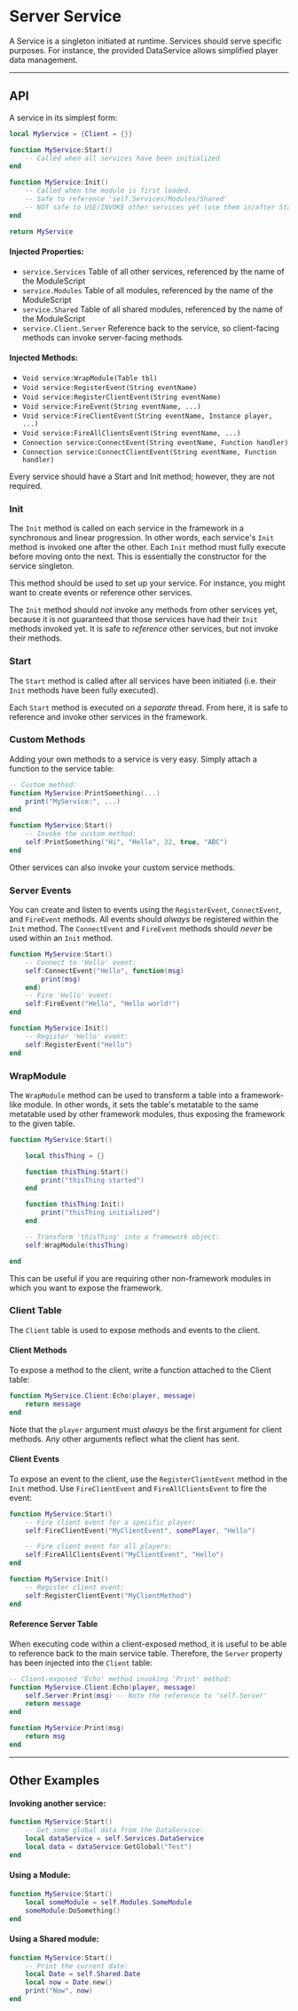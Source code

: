 # Server Service

A Service is a singleton initiated at runtime. Services should serve specific purposes. For instance, the provided DataService allows simplified player data management.

-----------------------------------------------

## API
A service in its simplest form:

```lua
local MyService = {Client = {}}

function MyService:Start()
	-- Called when all services have been initialized
end

function MyService:Init()
	-- Called when the module is first loaded.
	-- Safe to reference 'self.Services/Modules/Shared'
	-- NOT safe to USE/INVOKE other services yet (use them in/after Start method)
end

return MyService
```

#### Injected Properties:
- `service.Services` Table of all other services, referenced by the name of the ModuleScript
- `service.Modules` Table of all modules, referenced by the name of the ModuleScript
- `service.Shared` Table of all shared modules, referenced by the name of the ModuleScript
- `service.Client.Server` Reference back to the service, so client-facing methods can invoke server-facing methods

#### Injected Methods:
- `Void service:WrapModule(Table tbl)`
- `Void service:RegisterEvent(String eventName)`
- `Void service:RegisterClientEvent(String eventName)`
- `Void service:FireEvent(String eventName, ...)`
- `Void service:FireClientEvent(String eventName, Instance player, ...)`
- `Void service:FireAllClientsEvent(String eventName, ...)`
- `Connection service:ConnectEvent(String eventName, Function handler)`
- `Connection service:ConnectClientEvent(String eventName, Function handler)`

Every service should have a Start and Init method; however, they are not required.

### Init
The `Init` method is called on each service in the framework in a synchronous and linear progression. In other words, each service's `Init` method is invoked one after the other. Each `Init` method must fully execute before moving onto the next. This is essentially the constructor for the service singleton.

This method should be used to set up your service. For instance, you might want to create events or reference other services.

The `Init` method should _not_ invoke any methods from other services yet, because it is not guaranteed that those services have had their `Init` methods invoked yet. It is safe to _reference_ other services, but not invoke their methods.

### Start
The `Start` method is called after all services have been initiated (i.e. their `Init` methods have been fully executed).

Each `Start` method is executed on a _separate_ thread. From here, it is safe to reference and invoke other services in the framework.

### Custom Methods
Adding your own methods to a service is very easy. Simply attach a function to the service table:
```lua
-- Custom method:
function MyService:PrintSomething(...)
	print("MyService:", ...)
end

function MyService:Start()
	-- Invoke the custom method:
	self:PrintSomething("Hi", "Hello", 32, true, "ABC")
end
```

Other services can also invoke your custom service methods.

### Server Events
You can create and listen to events using the `RegisterEvent`, `ConnectEvent`, and `FireEvent` methods. All events should _always_ be registered within the `Init` method. The `ConnectEvent` and `FireEvent` methods should _never_ be used within an `Init` method.
```lua
function MyService:Start()
	-- Connect to 'Hello' event:
	self:ConnectEvent("Hello", function(msg)
		print(msg)
	end)
	-- Fire 'Hello' event:
	self:FireEvent("Hello", "Hello world!")
end

function MyService:Init()
	-- Register 'Hello' event:
	self:RegisterEvent("Hello")
end
```

### WrapModule
The `WrapModule` method can be used to transform a table into a framework-like module. In other words, it sets the table's metatable to the same metatable used by other framework modules, thus exposing the framework to the given table.
```lua
function MyService:Start()

	local thisThing = {}

	function thisThing:Start()
		print("thisThing started")
	end

	function thisThing:Init()
		print("thisThing initialized")
	end

	-- Transform 'thisThing' into a framework object:
	self:WrapModule(thisThing)

end
```

This can be useful if you are requiring other non-framework modules in which you want to expose the framework.

### Client Table
The `Client` table is used to expose methods and events to the client.

#### Client Methods
To expose a method to the client, write a function attached to the Client table:
```lua
function MyService.Client:Echo(player, message)
	return message
end
```
Note that the `player` argument must _always_ be the first argument for client methods. Any other arguments reflect what the client has sent.

#### Client Events
To expose an event to the client, use the `RegisterClientEvent` method in the `Init` method. Use `FireClientEvent` and `FireAllClientsEvent` to fire the event:
```lua
function MyService:Start()
	-- Fire client event for a specific player:
	self:FireClientEvent("MyClientEvent", somePlayer, "Hello")

	-- Fire client event for all players:
	self:FireAllClientsEvent("MyClientEvent", "Hello")
end

function MyService:Init()
	-- Register client event:
	self:RegisterClientEvent("MyClientMethod")
end
```

#### Reference Server Table
When executing code within a client-exposed method, it is useful to be able to reference back to the main service table. Therefore, the `Server` property has been injected into the `Client` table:
```lua
-- Client-exposed 'Echo' method invoking 'Print' method:
function MyService.Client:Echo(player, message)
	self.Server:Print(msg) -- Note the reference to 'self.Server'
	return message
end

function MyService:Print(msg)
	return msg
end
```

-----------------------------------------------

## Other Examples

#### Invoking another service:
```lua
function MyService:Start()
	-- Get some global data from the DataService:
	local dataService = self.Services.DataService
	local data = dataService:GetGlobal("Test")
end
```

#### Using a Module:
```lua
function MyService:Start()
	local someModule = self.Modules.SomeModule
	someModule:DoSomething()
end
```

#### Using a Shared module:
```lua
function MyService:Start()
	-- Print the current date:
	local Date = self.Shared.Date
	local now = Date.new()
	print("Now", now)
end
```